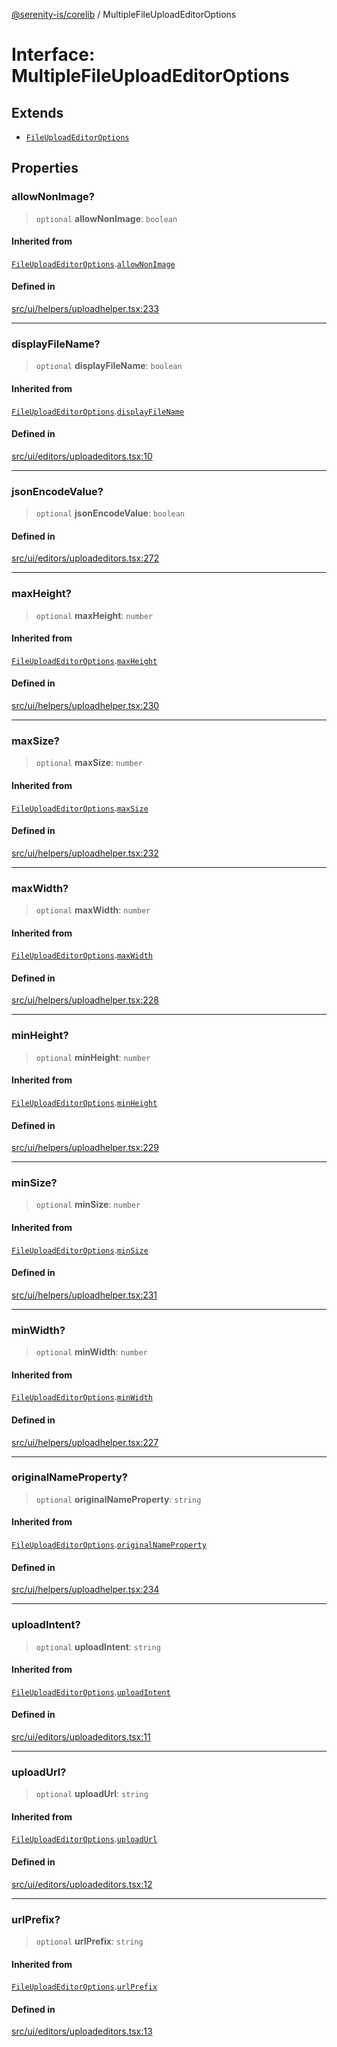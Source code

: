 [@serenity-is/corelib](../README.md) / MultipleFileUploadEditorOptions

# Interface: MultipleFileUploadEditorOptions

## Extends

- [`FileUploadEditorOptions`](FileUploadEditorOptions.md)

## Properties

### allowNonImage?

> `optional` **allowNonImage**: `boolean`

#### Inherited from

[`FileUploadEditorOptions`](FileUploadEditorOptions.md).[`allowNonImage`](FileUploadEditorOptions.md#allownonimage)

#### Defined in

[src/ui/helpers/uploadhelper.tsx:233](https://github.com/serenity-is/serenity/blob/master/packages/corelib/src/ui/helpers/uploadhelper.tsx#L233)

***

### displayFileName?

> `optional` **displayFileName**: `boolean`

#### Inherited from

[`FileUploadEditorOptions`](FileUploadEditorOptions.md).[`displayFileName`](FileUploadEditorOptions.md#displayfilename)

#### Defined in

[src/ui/editors/uploadeditors.tsx:10](https://github.com/serenity-is/serenity/blob/master/packages/corelib/src/ui/editors/uploadeditors.tsx#L10)

***

### jsonEncodeValue?

> `optional` **jsonEncodeValue**: `boolean`

#### Defined in

[src/ui/editors/uploadeditors.tsx:272](https://github.com/serenity-is/serenity/blob/master/packages/corelib/src/ui/editors/uploadeditors.tsx#L272)

***

### maxHeight?

> `optional` **maxHeight**: `number`

#### Inherited from

[`FileUploadEditorOptions`](FileUploadEditorOptions.md).[`maxHeight`](FileUploadEditorOptions.md#maxheight)

#### Defined in

[src/ui/helpers/uploadhelper.tsx:230](https://github.com/serenity-is/serenity/blob/master/packages/corelib/src/ui/helpers/uploadhelper.tsx#L230)

***

### maxSize?

> `optional` **maxSize**: `number`

#### Inherited from

[`FileUploadEditorOptions`](FileUploadEditorOptions.md).[`maxSize`](FileUploadEditorOptions.md#maxsize)

#### Defined in

[src/ui/helpers/uploadhelper.tsx:232](https://github.com/serenity-is/serenity/blob/master/packages/corelib/src/ui/helpers/uploadhelper.tsx#L232)

***

### maxWidth?

> `optional` **maxWidth**: `number`

#### Inherited from

[`FileUploadEditorOptions`](FileUploadEditorOptions.md).[`maxWidth`](FileUploadEditorOptions.md#maxwidth)

#### Defined in

[src/ui/helpers/uploadhelper.tsx:228](https://github.com/serenity-is/serenity/blob/master/packages/corelib/src/ui/helpers/uploadhelper.tsx#L228)

***

### minHeight?

> `optional` **minHeight**: `number`

#### Inherited from

[`FileUploadEditorOptions`](FileUploadEditorOptions.md).[`minHeight`](FileUploadEditorOptions.md#minheight)

#### Defined in

[src/ui/helpers/uploadhelper.tsx:229](https://github.com/serenity-is/serenity/blob/master/packages/corelib/src/ui/helpers/uploadhelper.tsx#L229)

***

### minSize?

> `optional` **minSize**: `number`

#### Inherited from

[`FileUploadEditorOptions`](FileUploadEditorOptions.md).[`minSize`](FileUploadEditorOptions.md#minsize)

#### Defined in

[src/ui/helpers/uploadhelper.tsx:231](https://github.com/serenity-is/serenity/blob/master/packages/corelib/src/ui/helpers/uploadhelper.tsx#L231)

***

### minWidth?

> `optional` **minWidth**: `number`

#### Inherited from

[`FileUploadEditorOptions`](FileUploadEditorOptions.md).[`minWidth`](FileUploadEditorOptions.md#minwidth)

#### Defined in

[src/ui/helpers/uploadhelper.tsx:227](https://github.com/serenity-is/serenity/blob/master/packages/corelib/src/ui/helpers/uploadhelper.tsx#L227)

***

### originalNameProperty?

> `optional` **originalNameProperty**: `string`

#### Inherited from

[`FileUploadEditorOptions`](FileUploadEditorOptions.md).[`originalNameProperty`](FileUploadEditorOptions.md#originalnameproperty)

#### Defined in

[src/ui/helpers/uploadhelper.tsx:234](https://github.com/serenity-is/serenity/blob/master/packages/corelib/src/ui/helpers/uploadhelper.tsx#L234)

***

### uploadIntent?

> `optional` **uploadIntent**: `string`

#### Inherited from

[`FileUploadEditorOptions`](FileUploadEditorOptions.md).[`uploadIntent`](FileUploadEditorOptions.md#uploadintent)

#### Defined in

[src/ui/editors/uploadeditors.tsx:11](https://github.com/serenity-is/serenity/blob/master/packages/corelib/src/ui/editors/uploadeditors.tsx#L11)

***

### uploadUrl?

> `optional` **uploadUrl**: `string`

#### Inherited from

[`FileUploadEditorOptions`](FileUploadEditorOptions.md).[`uploadUrl`](FileUploadEditorOptions.md#uploadurl)

#### Defined in

[src/ui/editors/uploadeditors.tsx:12](https://github.com/serenity-is/serenity/blob/master/packages/corelib/src/ui/editors/uploadeditors.tsx#L12)

***

### urlPrefix?

> `optional` **urlPrefix**: `string`

#### Inherited from

[`FileUploadEditorOptions`](FileUploadEditorOptions.md).[`urlPrefix`](FileUploadEditorOptions.md#urlprefix)

#### Defined in

[src/ui/editors/uploadeditors.tsx:13](https://github.com/serenity-is/serenity/blob/master/packages/corelib/src/ui/editors/uploadeditors.tsx#L13)
